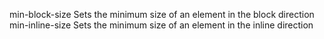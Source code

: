 min-block-size
    Sets the minimum size of an element in the block direction
min-inline-size
    Sets the minimum size of an element in the inline direction
